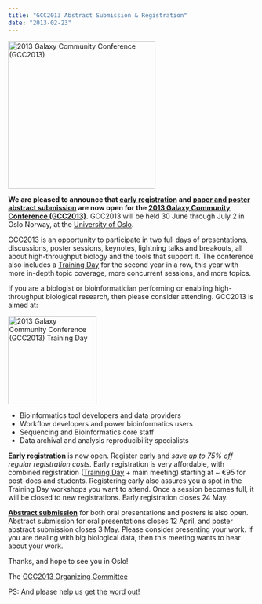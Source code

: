 ```yaml
---
title: "GCC2013 Abstract Submission & Registration"
date: "2013-02-23"
---
```

<div class='center'><a href='/events/gcc2013/'><img src="/images/logos/GCC2013Logo400.png" alt="2013 Galaxy Community Conference (GCC2013)" width="300" /></a></div>

**We are pleased to announce that [early registration](/events/gcc2013/register/) and [paper and poster abstract submission](/events/gcc2013/abstracts/) are now open for the [2013 Galaxy Community Conference (GCC2013)](/events/gcc2013/).**  GCC2013 will be held 30 June through July 2 in Oslo Norway, at the [University of Oslo](http://uio.no).

[GCC2013](/events/gcc2013/) is an opportunity to participate in two full days of presentations, discussions, poster sessions, keynotes, lightning talks and breakouts, all about high-throughput biology and the tools that support it. The conference also includes a [Training Day](/events/gcc2013/training-day/) for the second year in a row, this year with more in-depth topic coverage, more concurrent sessions, and more topics.

If you are a biologist or bioinformatician performing or enabling high-throughput biological research, then please consider attending.  GCC2013 is aimed at:
<div class='right'> <a href='/events/gcc2013/training-day/'><img src="/images/logos/GCC2013TrainingDayLogo200.png" alt="2013 Galaxy Community Conference (GCC2013) Training Day" width="180" /></a></div>

* Bioinformatics tool developers and data providers
* Workflow developers and power bioinformatics users
* Sequencing and Bioinformatics core staff
* Data archival and analysis reproducibility specialists

**[Early registration](/events/gcc2013/register/)** is now open. Register early and *save up to 75% off regular registration costs.*  Early registration is very affordable, with combined registration ([Training Day](/events/gcc2013/training-day/) + main meeting) starting at ~ €95 for post-docs and students.  Registering early also assures you a spot in the Training Day workshops you want to attend.  Once a session becomes full, it will be closed to new registrations.  Early registration closes 24 May. 

**[Abstract submission](/events/gcc2013/abstracts/)** for both oral presentations and posters is also open.  Abstract submission for oral presentations closes 12 April, and poster abstract submission closes 3 May.  Please consider presenting your work. If you are dealing with big biological data, then this meeting wants to hear about your work.

Thanks, and hope to see you in Oslo!

The [GCC2013 Organizing Committee](/events/gcc2013/organizers/)

PS: And please help us [get the word out](/events/gcc2013/promotion/)!
